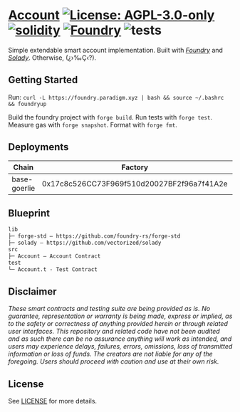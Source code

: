 # [Account](https://github.com/nanidao/Account)  [![License: AGPL-3.0-only](https://img.shields.io/badge/License-AGPL-black.svg)](https://opensource.org/license/agpl-v3/) [![solidity](https://img.shields.io/badge/solidity-%5E0.8.19-black)](https://docs.soliditylang.org/en/v0.8.19/) [![Foundry](https://img.shields.io/badge/Built%20with-Foundry-000000.svg)](https://getfoundry.sh/) ![tests](https://github.com/z0r0z/zenplate/actions/workflows/ci.yml/badge.svg)

Simple extendable smart account implementation. Built with *[Foundry](https://github.com/foundry-rs/forge-std)* and *[Solady](https://github.com/vectorized/solady)*. Otherwise, (¿›‰Ç‹?).

## Getting Started

Run: `curl -L https://foundry.paradigm.xyz | bash && source ~/.bashrc && foundryup`

Build the foundry project with `forge build`. Run tests with `forge test`. Measure gas with `forge snapshot`. Format with `forge fmt`.

## Deployments

Chain           | Factory                                 | Implementation                          | Commit
----------------|-----------------------------------------|-----------------------------------------|------------------------------------------
base-goerlie    | 0x17c8c526CC73F969f510d20027BF2f96a7f41A2e | 0xd673BdCBCC054f0B149FF0376937f1CE15d9cd2D | [d379a653246d2953489a29413a6c6e59bda1db24](https://github.com/NaniDAO/Account/commit/d379a653246d2953489a29413a6c6e59bda1db24)


## Blueprint

```txt
lib
├─ forge-std — https://github.com/foundry-rs/forge-std
├─ solady — https://github.com/vectorized/solady
src
├─ Account — Account Contract
test
└─ Account.t - Test Contract
```

## Disclaimer

*These smart contracts and testing suite are being provided as is. No guarantee, representation or warranty is being made, express or implied, as to the safety or correctness of anything provided herein or through related user interfaces. This repository and related code have not been audited and as such there can be no assurance anything will work as intended, and users may experience delays, failures, errors, omissions, loss of transmitted information or loss of funds. The creators are not liable for any of the foregoing. Users should proceed with caution and use at their own risk.*

## License

See [LICENSE](./LICENSE) for more details.
